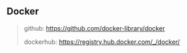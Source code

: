 ## Docker
> github:  https://github.com/docker-library/docker
>
> dockerhub: https://registry.hub.docker.com/_/docker/
